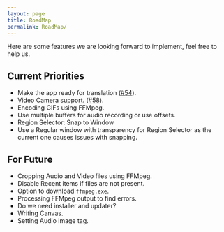 ```yaml
---
layout: page
title: RoadMap
permalink: RoadMap/
---
```


Here are some features we are looking forward to implement, feel free to help us.

## Current Priorities
- Make the app ready for translation ([#54](https://github.com/MathewSachin/Captura/pull/54)).
- Video Camera support. ([#58](https://github.com/MathewSachin/Captura/pull/58)).
- Encoding GIFs using FFMpeg.
- Use multiple buffers for audio recording or use offsets.
- Region Selector: Snap to Window
- Use a Regular window with transparency for Region Selector as the current one causes issues with snapping.

## For Future
- Cropping Audio and Video files using FFMpeg.
- Disable Recent items if files are not present.
- Option to download `ffmpeg.exe`.
- Processing FFMpeg output to find errors.
- Do we need installer and updater?
- Writing Canvas.
- Setting Audio image tag.